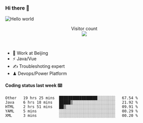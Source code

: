 ### Hi there 👋

<img src="https://raw.githubusercontent.com/sagar-viradiya/sagar-viradiya/master/resources/banner.png" alt="Hello world">
<p align="center"> 
  Visitor count<br/>
  <img src="https://profile-counter.glitch.me/youszoe/count.svg" />
</p>
<br/>

- 🍻 Work at Beijing 
- ⚡  Java/Vue
- ✍️  Troubleshoting expert
- ♟  Devops/Power Platform 

#### Coding status last week ⌨️

<!--START_SECTION:waka-->
```text
Other   19 hrs 25 mins  █████████████████░░░░░░░░   67.54 % 
Java    6 hrs 18 mins   █████▒░░░░░░░░░░░░░░░░░░░   21.92 % 
HTML    2 hrs 51 mins   ██▒░░░░░░░░░░░░░░░░░░░░░░   09.91 % 
YAML    5 mins          ░░░░░░░░░░░░░░░░░░░░░░░░░   00.29 % 
XML     3 mins          ░░░░░░░░░░░░░░░░░░░░░░░░░   00.20 % 
```
<!--END_SECTION:waka-->

<br/>
<center><img src="http://ghchart.rshah.org/409ba5/yousazoe" alt="" /></center>


